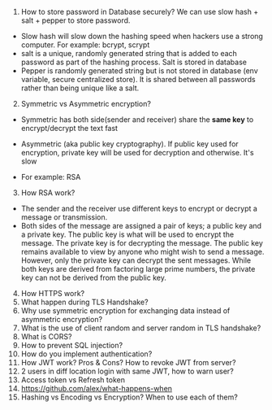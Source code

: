1. How to store password in Database securely?
   We can use slow hash + salt + pepper to store password.

- Slow hash will slow down the hashing speed when hackers use a strong computer. For example: bcrypt, scrypt
- salt is a unique, randomly generated string that is added to each password as part of the hashing process. Salt is stored in database
- Pepper is randomly generated string but is not stored in database (env variable, secure centralized store). It is shared between all passwords rather than being unique like a salt.

2. Symmetric vs Asymmetric encryption?

- Symmetric has both side(sender and receiver) share the <b>same key</b> to encrypt/decrypt the text fast

- Asymmetric (aka public key cryptography). If public key used for encryption, private key will be used for decryption and otherwise. It's slow

- For example: RSA

3. How RSA work?

- The sender and the receiver use different keys to encrypt or decrypt a message or transmission.
- Both sides of the message are assigned a pair of keys; a public key and a private key. The public key is what will be used to encrypt the message. The private key is for decrypting the message. The public key remains available to view by anyone who might wish to send a message. However, only the private key can decrypt the sent messages. While both keys are derived from factoring large prime numbers, the private key can not be derived from the public key.

4. How HTTPS work?
5. What happen during TLS Handshake?
6. Why use symmetric encryption for exchanging data instead of asymmetric encryption?
7. What is the use of client random and server random in TLS handshake?
8. What is CORS?
9. How to prevent SQL injection?
10. How do you implement authentication?
11. How JWT work? Pros & Cons? How to revoke JWT from server?
12. 2 users in diff location login with same JWT, how to warn user?
13. Access token vs Refresh token
14. https://github.com/alex/what-happens-when
15. Hashing vs Encoding vs Encryption? When to use each of them?
